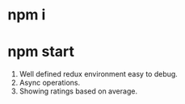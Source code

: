 # npm i 
# npm start



1. Well defined redux environment easy to debug.
2. Async operations.
3. Showing ratings based on average.

